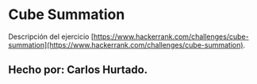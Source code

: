 # Cube Summation

Descripción del ejercicio [https://www.hackerrank.com/challenges/cube-summation](https://www.hackerrank.com/challenges/cube-summation).

##   Hecho por: Carlos Hurtado.